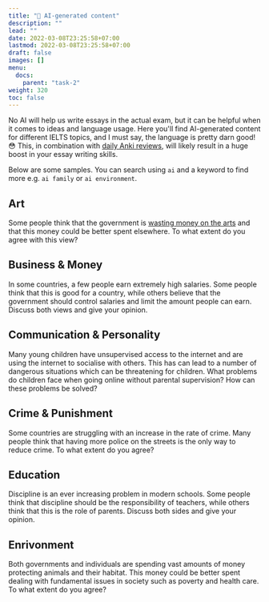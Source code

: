```yaml
---
title: "🤖 AI-generated content"
description: ""
lead: ""
date: 2022-03-08T23:25:58+07:00
lastmod: 2022-03-08T23:25:58+07:00
draft: false
images: []
menu:
  docs:
    parent: "task-2"
weight: 320
toc: false
---
```


No AI will help us write essays in the actual exam, but it can be helpful when it comes to ideas and language usage. Here you'll find AI-generated content for different IELTS topics, and I must say, the language is pretty darn good! 😳 This, in combination with [daily Anki reviews](https://dangquang.xyz/p/srs/), will likely result in a huge boost in your essay writing skills.

Below are some samples. You can search using `ai` and a keyword to find more e.g. `ai family` or `ai environment`.

## Art

Some people think that the government is [wasting money on the arts](ai-gen/wasting-money-on-arts.md) and that this money could be better spent elsewhere. To what extent do you agree with this view?

## Business & Money

In some countries, a few people earn extremely high salaries. Some people think that this is good for a country, while others believe that the government should control salaries and limit the amount people can earn. Discuss both views and give your opinion.

## Communication & Personality

Many young children have unsupervised access to the internet and are using the internet to socialise with others. This has can lead to a number of dangerous situations which can be threatening for children. What problems do children face when going online without parental supervision? How can these problems be solved?

## Crime & Punishment

Some countries are struggling with an increase in the rate of crime. Many people think that having more police on the streets is the only way to reduce crime. To what extent do you agree?

## Education

Discipline is an ever increasing problem in modern schools. Some people think that discipline should be the responsibility of teachers, while others think that this is the role of parents. Discuss both sides and give your opinion.

## Enrivonment

Both governments and individuals are spending vast amounts of money protecting animals and their habitat. This money could be better spent dealing with fundamental issues in society such as poverty and health care. To what extent do you agree?

